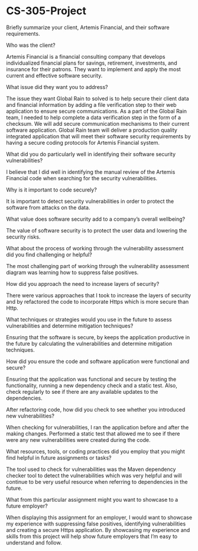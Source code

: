 # CS-305-Project


Briefly summarize your client, Artemis Financial, and their software requirements.


Who was the client? 

Artemis Financial is a financial consulting company that develops individualized financial plans for savings, retirement, investments, and insurance for their patrons. They want to implement and apply the most current and effective software security.


What issue did they want you to address? 

The issue they want Global Rain to solved is to help secure their client data and financial information by adding a file verification step to their web application to ensure secure communications. As a part of the Global Rain team, I needed to help complete a data verification step in the form of a checksum. We will add secure communication mechanisms to their current software application. Global Rain team will deliver a production quality integrated application that will meet their software security requirements by having a secure coding protocols for Artemis Financial system.


What did you do particularly well in identifying their software security vulnerabilities? 

I believe that I did well in identifying the manual review of the Artemis Financial code when searching for the security vulnerabilities.


Why is it important to code securely? 

It is important to detect security vulnerabilities in order to protect the software from attacks on the data.


What value does software security add to a company’s overall wellbeing? 

The value of software security is to protect the user data and lowering the security risks.


What about the process of working through the vulnerability assessment did you find challenging or helpful? 

The most challenging part of working through the vulnerability assessment diagram was learning how to suppress false positives.


How did you approach the need to increase layers of security? 

There were various approaches that I took to increase the layers of security and by refactored the code to incorporate Https which is more secure than Http.


What techniques or strategies would you use in the future to assess vulnerabilities and determine mitigation techniques? 

Ensuring that the software is secure, by keeps the application productive in the future by calculating the vulnerabilities and determine mitigation techniques.


How did you ensure the code and software application were functional and secure? 

Ensuring that the application was functional and secure by testing the functionality, running a new dependency check and a static test. Also, check regularly to see if there are any available updates to the dependencies.


After refactoring code, how did you check to see whether you introduced new vulnerabilities? 

When checking for vulnerabilities, I ran the application before and after the making changes. Performed a static test that allowed me to see if there were any new vulnerabilities were created during the code.


What resources, tools, or coding practices did you employ that you might find helpful in future assignments or tasks? 

The tool used to check for vulnerabilities was the Maven dependency checker tool to detect the vulnerabilities which was very helpful and will continue to be very useful resource when referring to dependencies in the future.


What from this particular assignment might you want to showcase to a future employer? 

When displaying this assignment for an employer, I would want to showcase my experience with suppressing false positives, identifying vulnerabilities and creating a secure Https application. By showcasing my experience and skills from this project will help show future employers that I’m easy to understand and follow.

